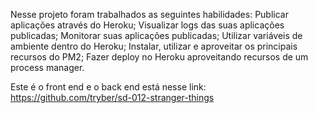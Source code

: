 Nesse projeto foram trabalhados as seguintes habilidades:
    Publicar aplicações através do Heroku;
    Visualizar logs das suas aplicações publicadas;
    Monitorar suas aplicações publicadas;
    Utilizar variáveis de ambiente dentro do Heroku;
    Instalar, utilizar e aproveitar os principais recursos do PM2;
    Fazer deploy no Heroku aproveitando recursos de um process manager.

Este é o front end e o back end está nesse link: 
  https://github.com/tryber/sd-012-stranger-things  
